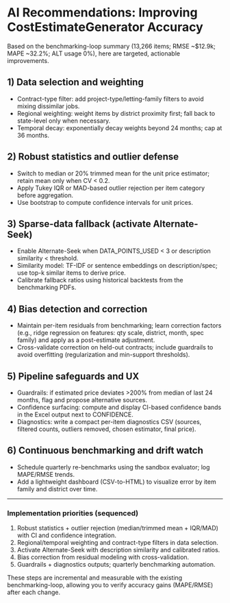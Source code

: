 # AI Recommendations: Improving CostEstimateGenerator Accuracy

Based on the benchmarking-loop summary (13,266 items; RMSE ~$12.9k; MAPE ~32.2%; ALT usage 0%), here are targeted, actionable improvements.

## 1) Data selection and weighting
- Contract-type filter: add project-type/letting-family filters to avoid mixing dissimilar jobs.
- Regional weighting: weight items by district proximity first; fall back to state-level only when necessary.
- Temporal decay: exponentially decay weights beyond 24 months; cap at 36 months.

## 2) Robust statistics and outlier defense
- Switch to median or 20% trimmed mean for the unit price estimator; retain mean only when CV < 0.2.
- Apply Tukey IQR or MAD-based outlier rejection per item category before aggregation.
- Use bootstrap to compute confidence intervals for unit prices.

## 3) Sparse-data fallback (activate Alternate-Seek)
- Enable Alternate-Seek when DATA_POINTS_USED < 3 or description similarity < threshold.
- Similarity model: TF-IDF or sentence embeddings on description/spec; use top-k similar items to derive price.
- Calibrate fallback ratios using historical backtests from the benchmarking PDFs.

## 4) Bias detection and correction
- Maintain per-item residuals from benchmarking; learn correction factors (e.g., ridge regression on features: qty scale, district, month, spec family) and apply as a post-estimate adjustment.
- Cross-validate correction on held-out contracts; include guardrails to avoid overfitting (regularization and min-support thresholds).

## 5) Pipeline safeguards and UX
- Guardrails: if estimated price deviates >200% from median of last 24 months, flag and propose alternative sources.
- Confidence surfacing: compute and display CI-based confidence bands in the Excel output next to CONFIDENCE.
- Diagnostics: write a compact per-item diagnostics CSV (sources, filtered counts, outliers removed, chosen estimator, final price).

## 6) Continuous benchmarking and drift watch
- Schedule quarterly re-benchmarks using the sandbox evaluator; log MAPE/RMSE trends.
- Add a lightweight dashboard (CSV-to-HTML) to visualize error by item family and district over time.

---

### Implementation priorities (sequenced)
1. Robust statistics + outlier rejection (median/trimmed mean + IQR/MAD) with CI and confidence integration.
2. Regional/temporal weighting and contract-type filters in data selection.
3. Activate Alternate-Seek with description similarity and calibrated ratios.
4. Bias correction from residual modeling with cross-validation.
5. Guardrails + diagnostics outputs; quarterly benchmarking automation.

These steps are incremental and measurable with the existing benchmarking-loop, allowing you to verify accuracy gains (MAPE/RMSE) after each change.